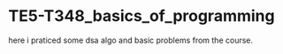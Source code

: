 # TE5-T348_basics_of_programming

here i praticed some dsa algo and basic problems from the course.
